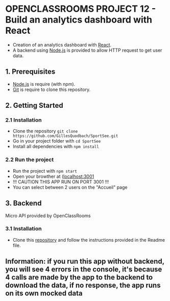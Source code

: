 # OPENCLASSROOMS PROJECT 12 - Build an analytics dashboard with React

- Creation of an analytics dashboard with [React](https://reactjs.org/).
- A backend using [Node.js](https://nodejs.org/en/) is provided to allow HTTP request to get user data.

## 1. Prerequisites

- [Node.js](https://nodejs.org/en/) is require (with npm).
- [Git](https://git-scm.com/) is require to clone this repository.

## 2. Getting Started

### 2.1 Installation

- Clone the repository `git clone https://github.com/GillesQuodbach/SportSee.git`
- Go in your project folder with `cd SportSee`
- Install all dependencies with `npm install`

### 2.2 Run the project

- Run the project with `npm start`
- Open your browther at ([localhost:3001](http://localhost:3001/)
- !!! CAUTION THIS APP RUN ON PORT 3001 !!!
- You can select between 2 users on the "Accueil" page

## 3. Backend

Micro API provided by OpenClassRooms

### 3.1 Installation

- Clone this [repository](https://github.com/OpenClassrooms-Student-Center/P9-front-end-dashboard) and follow the instructions provided in the Readme file.

## Information: if you run this app without backend, you will see 4 errors in the console, it's because 4 calls are made by the app to the backend to download the data, if no response, the app runs on its own mocked data
